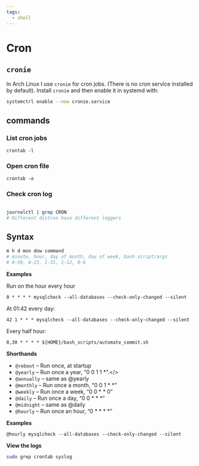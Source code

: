 ```yaml
---
tags:
  - shell
---
```


# Cron

## `cronie`

In Arch Linux I use `cronie` for cron jobs. (There is no cron service installed
by default). Install `cronie` and then enable it in systemd with:

```bash
systemctrl enable --now cronie.service
```

## commands

### List cron jobs

```
crontab -l
```

### Open cron file

```
crontab -e
```

### Check cron log

```bash

journalctl | grep CRON
# Different distros have different loggers
```

## Syntax

```bash
m h d mon dow command
# minute, hour, day of month, day of week, bash script/args
# 0-59, 0-23, 1-31, 1-12, 0-6
```

**Examples**

Run on the hour every hour

```
0 * * * * mysqlcheck --all-databases --check-only-changed --silent
```

At 01:42 every day:

```
42 1 * * * mysqlcheck --all-databases --check-only-changed --silent
```

Every half hour:

```
0,30 * * * * ${HOME}/bash_scripts/automate_commit.sh

```

**Shorthands**

- `@reboot` – Run once, at startup
- `@yearly` – Run once a year, “0 0 1 1 \*”.\</>
- `@annually` – same as @yearly
- `@monthly` – Run once a month, “0 0 1 \* \*”
- `@weekly` – Run once a week, “0 0 \* \* 0”
- `@daily` – Run once a day, “0 0 \* \* \*”
- `@midnight` – same as @daily
- `@hourly` – Run once an hour, “0 \* \* \* \*”

**Examples**

```
@hourly mysqlcheck --all-databases --check-only-changed --silent

```

**View the logs**

```bash
sudo grep crontab syslog

```
